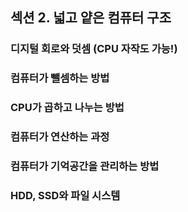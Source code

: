 ## 섹션 2. 넓고 얕은 컴퓨터 구조

### 디지털 회로와 덧셈 (CPU 자작도 가능!)

### 컴퓨터가 뺄셈하는 방법

### CPU가 곱하고 나누는 방법

### 컴퓨터가 연산하는 과정

### 컴퓨터가 기억공간을 관리하는 방법

### HDD, SSD와 파일 시스템
